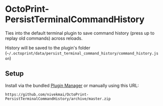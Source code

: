 # OctoPrint-PersistTerminalCommandHistory

Ties into the default terminal plugin to save command history (press up to replay old commands) across reloads.

History will be saved to the plugin's folder (`~/.octoprint/data/persist_terminal_command_history/command_history.json`)

## Setup

Install via the bundled [Plugin Manager](https://docs.octoprint.org/en/master/bundledplugins/pluginmanager.html)
or manually using this URL:

    https://github.com/nivekmai/OctoPrint-PersistTerminalCommandHistory/archive/master.zip